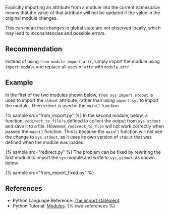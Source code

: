 Explicitly importing an attribute from a module into the current namespace means that the value of that attribute will not be updated if the value in the original module changes.

This can mean that changes in global state are not observed locally, which may lead to inconsistencies and possible errors.


## Recommendation
Instead of using `from module import attr`, simply import the module using `import module` and replace all uses of `attr` with `module.attr`.


## Example
In the first of the two modules shown below, `from sys import stdout` is used to import the `stdout` attribute, rather than using `import sys` to import the module. Then `stdout` is used in the `main()` function.

{% sample src="from_import.py" %}
In the second module, below, a function, `redirect_to_file` is defined to collect the output from `sys.stdout` and save it to a file. However, `redirect_to_file` will not work correctly when passed the `main()` function. This is because the `main()` function will not see the change to `sys.stdout`, as it uses its own version of `stdout` that was defined when the module was loaded.

{% sample src="redirect.py" %}
The problem can be fixed by rewriting the first module to import the `sys` module and write to `sys.stdout`, as shown below.

{% sample src="from_import_fixed.py" %}

## References
* Python Language Reference: [The import statement](http://docs.python.org/2/reference/simple_stmts.html#import).
* Python Tutorial: [Modules](http://docs.python.org/2/tutorial/modules.html).
{% cwe-references %}
